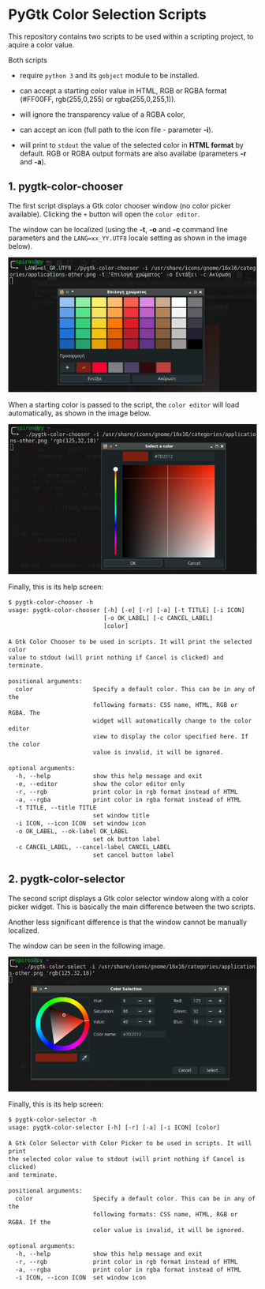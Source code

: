 # PyGtk Color Selection Scripts

This repository contains two scripts to be used within a scripting project, to aquire a color value.

Both scripts
- require `python 3` and its `gobject` module to be installed.

- can accept a starting color value in HTML, RGB or RGBA format (#FF00FF, rgb(255,0,255) or rgba(255,0,255,1)).

- will ignore the transparency value of a RGBA color,

- can accept an icon (full path to the icon file - parameter **-i**).

- will print to `stdout` the value of the selected color in **HTML format** by default. RGB or RGBA output formats are also availabe (parameters **-r** and **-a**).

## 1. pygtk-color-chooser

The first script displays a Gtk color chooser window (no color picker available). Clicking the `+` button will open the `color editor`.

The window can be localized (using the **-t**, **-o** and **-c** command line parameters and the `LANG=xx_YY.UTF8` locale setting as shown in the image below).

![pygtk-color-chooser.png](pygtk-color-chooser.png)

When a starting color is passed to the script, the `color editor` will load automatically, as shown in the image below.

![pygtk-color-chooser-editor.png](pygtk-color-chooser-editor.png)

Finally, this is its help screen:

```
$ pygtk-color-chooser -h
usage: pygtk-color-chooser [-h] [-e] [-r] [-a] [-t TITLE] [-i ICON]
                           [-o OK_LABEL] [-c CANCEL_LABEL]
                           [color]

A Gtk Color Chooser to be used in scripts. It will print the selected color
value to stdout (will print nothing if Cancel is clicked) and terminate.

positional arguments:
  color                 Specify a default color. This can be in any of the
                        following formats: CSS name, HTML, RGB or RGBA. The
                        widget will automatically change to the color editor
                        view to display the color specified here. If the color
                        value is invalid, it will be ignored.

optional arguments:
  -h, --help            show this help message and exit
  -e, --editor          show the color editor only
  -r, --rgb             print color in rgb format instead of HTML
  -a, --rgba            print color in rgba format instead of HTML
  -t TITLE, --title TITLE
                        set window title
  -i ICON, --icon ICON  set window icon
  -o OK_LABEL, --ok-label OK_LABEL
                        set ok button label
  -c CANCEL_LABEL, --cancel-label CANCEL_LABEL
                        set cancel button label
```


## 2. pygtk-color-selector

The second  script displays a Gtk color selector window along with a color picker widget. This is basically the main difference between the two scripts.

Another less significant difference is that the window cannot be manually localized.

The window can be seen in the following image.

![pygtk-color-selector.png](pygtk-color-selector.png)

Finally, this is its help screen:

```
$ pygtk-color-selector -h
usage: pygtk-color-selector [-h] [-r] [-a] [-i ICON] [color]

A Gtk Color Selector with Color Picker to be used in scripts. It will print
the selected color value to stdout (will print nothing if Cancel is clicked)
and terminate.

positional arguments:
  color                 Specify a default color. This can be in any of the
                        following formats: CSS name, HTML, RGB or RGBA. If the
                        color value is invalid, it will be ignored.

optional arguments:
  -h, --help            show this help message and exit
  -r, --rgb             print color in rgb format instead of HTML
  -a, --rgba            print color in rgba format instead of HTML
  -i ICON, --icon ICON  set window icon
```

